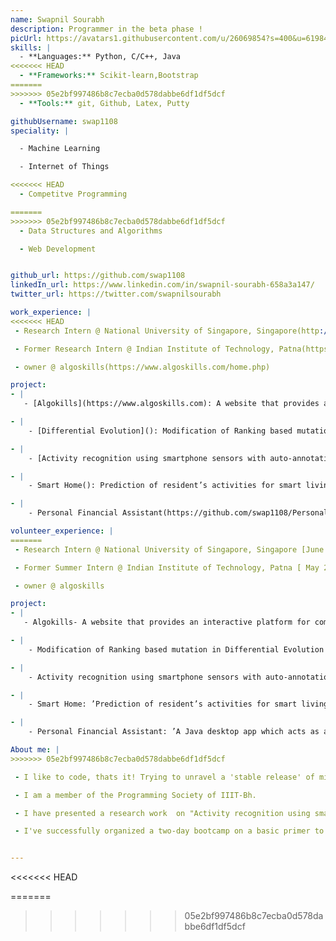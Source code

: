 ```yaml
---
name: Swapnil Sourabh
description: Programmer in the beta phase ! 
picUrl: https://avatars1.githubusercontent.com/u/26069854?s=400&u=619847deb70dab00c2334e72aa18e0d2d33b0905&v=4
skills: |
  - **Languages:** Python, C/C++, Java
<<<<<<< HEAD
  - **Frameworks:** Scikit-learn,Bootstrap
=======
>>>>>>> 05e2bf997486b8c7ecba0d578dabbe6df1df5dcf
  - **Tools:** git, Github, Latex, Putty

githubUsername: swap1108
speciality: |

  - Machine Learning

  - Internet of Things

<<<<<<< HEAD
  - Competitve Programming

=======
>>>>>>> 05e2bf997486b8c7ecba0d578dabbe6df1df5dcf
  - Data Structures and Algorithms

  - Web Development


github_url: https://github.com/swap1108
linkedIn_url: https://www.linkedin.com/in/swapnil-sourabh-658a3a147/
twitter_url: https://twitter.com/swapnilsourabh

work_experience: |
<<<<<<< HEAD
 - Research Intern @ National University of Singapore, Singapore(http://www.nus.edu.sg/): Currently working on algorithms of differential evolution [June 2018 - Present]

 - Former Research Intern @ Indian Institute of Technology, Patna(https://www.iitp.ac.in/): The research project was on home automation and secondly on human activity recognition using smartphone app. Concepts of Internet Of Things (IoT) and machine learning was applied. [ May 2017- July 2107]

 - owner @ algoskills(https://www.algoskills.com/home.php)

project:
- |
   - [Algokills](https://www.algoskills.com): A website that provides an interactive platform for computer algorithms. A step taken to learn and contribute

- |
    - [Differential Evolution](): Modification of Ranking based mutation in Differential Evolution (present)

- |
    - [Activity recognition using smartphone sensors with auto-annotation in IoT](https://drive.google.com/file/d/0B3iCiFcNmJYseTFNZm1OVlJuV2c/view): An innovative way for human acitvity recognition.

- |
    - Smart Home(): Prediction of resident’s activities for smart living! A Concept derived from assisted living.

- |
    - Personal Financial Assistant(https://github.com/swap1108/Personal-Financial-Assistant): ’A Java desktop app which acts as a personal financial assistant!’· It provides an interface for users to save their financial data securely and manage the assets.

volunteer_experience: |
=======
 - Research Intern @ National University of Singapore, Singapore [June 2018 - Present]

 - Former Summer Intern @ Indian Institute of Technology, Patna [ May 2017- July 2107]

 - owner @ algoskills

project:
- |
   - Algokills- A website that provides an interactive platform for computer algorithms. A step taken to learn and contribute (https://www.algoskills.com)

- |
    - Modification of Ranking based mutation in Differential Evolution (present)

- |
    - Activity recognition using smartphone sensors with auto-annotation in IoT: An innovative way for human acitvity recognition.

- |
    - Smart Home: ’Prediction of resident’s activities for smart living!’ A Concept derived from assisted living.

- |
    - Personal Financial Assistant: ’A Java desktop app which acts as a personal financial assistant!’· It provides an interface for users to save their financial data securely and manage the assets.

About me: |
>>>>>>> 05e2bf997486b8c7ecba0d578dabbe6df1df5dcf

 - I like to code, thats it! Trying to unravel a 'stable release' of mine in time to come!

 - I am a member of the Programming Society of IIIT-Bh. 

 - I have presented a research work  on "Activity recognition using smartphone sensors with auto-annotation in IoT" at ITC Conference, Bangalore on behalf of my team of IIT Patna.

 - I've successfully organized a two-day bootcamp on a basic primer to IoT and python.


---
```

<<<<<<< HEAD
 
 
=======
>>>>>>> 05e2bf997486b8c7ecba0d578dabbe6df1df5dcf
